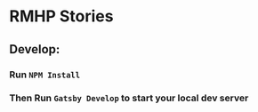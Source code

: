 # RMHP Stories 

## Develop:

### Run `NPM Install`
### Then Run `Gatsby Develop` to start your local dev server